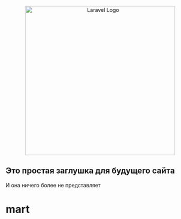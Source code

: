<p align="center"><a href="https://vk.com/cain_wens" target="_blank"><img src="https://sun9-17.userapi.com/impg/QXiBLCHqW3_I9P-Tu4waHzbSPBkCUzusuJFYow/xpxf2sfNsug.jpg?size=2560x2560&quality=95&sign=7cdc8379e9c4962f0d63b68ea0183ec9&type=album" width="400" alt="Laravel Logo"></a></p>


## Это простая заглушка для будущего сайта

И она ничего более не представляет

# mart
